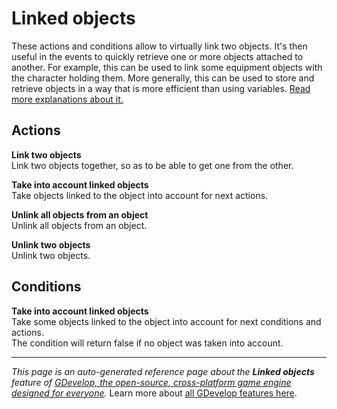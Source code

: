 # Linked objects

These actions and conditions allow to virtually link two objects. It's then useful in the events to quickly retrieve one or more objects attached to another. For example, this can be used to link some equipment objects with the character holding them. More generally, this can be used to store and retrieve objects in a way that is more efficient than using variables. [Read more explanations about it.](https://wiki.gdevelop.io/gdevelop5/all-features/linked-objects)

## Actions

**Link two objects**  
Link two objects together, so as to be able to get one from the other.

**Take into account linked objects**  
Take objects linked to the object into account for next actions.

**Unlink all objects from an object**  
Unlink all objects from an object.

**Unlink two objects**  
Unlink two objects.

## Conditions

**Take into account linked objects**  
Take some objects linked to the object into account for next conditions and actions.  
The condition will return false if no object was taken into account.



---
*This page is an auto-generated reference page about the **Linked objects** feature of [GDevelop, the open-source, cross-platform game engine designed for everyone](https://gdevelop.io/).* Learn more about [all GDevelop features here](/gdevelop5/all-features).